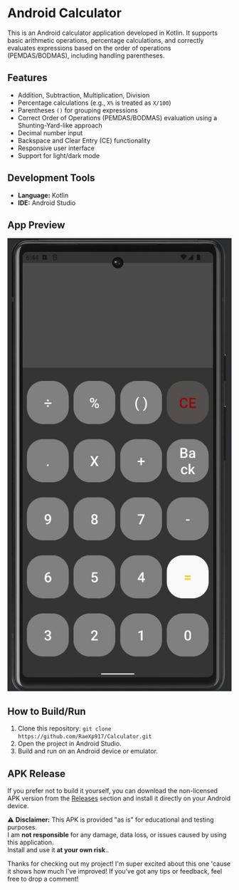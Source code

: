 # Android Calculator

This is an Android calculator application developed in Kotlin. It supports basic arithmetic operations, percentage calculations, and correctly evaluates expressions based on the order of operations (PEMDAS/BODMAS), including handling parentheses.

## Features

*   Addition, Subtraction, Multiplication, Division
*   Percentage calculations (e.g., `X%` is treated as `X/100`)
*   Parentheses `()` for grouping expressions
*   Correct Order of Operations (PEMDAS/BODMAS) evaluation using a Shunting-Yard-like approach
*   Decimal number input
*   Backspace and Clear Entry (CE) functionality
*   Responsive user interface
*   Support for light/dark mode

## Development Tools

* **Language:** Kotlin
* **IDE:** Android Studio

## App Preview

 ![Calculator App Screenshot](assets/preview.JPG)

## How to Build/Run

1.  Clone this repository: `git clone https://github.com/RaeXp917/Calculator.git`
2.  Open the project in Android Studio.
3.  Build and run on an Android device or emulator.

## APK Release

If you prefer not to build it yourself, you can download the non-licensed APK version from the [Releases](https://github.com/RaeXp917/Calculator/releases) section and install it directly on your Android device.

⚠️ **Disclaimer:** This APK is provided "as is" for educational and testing purposes.  
I am **not responsible** for any damage, data loss, or issues caused by using this application.  
Install and use it **at your own risk**..



Thanks for checking out my project! I'm super excited about this one 'cause it shows how much I've improved! If you’ve got any tips or feedback, feel free to drop a comment!
